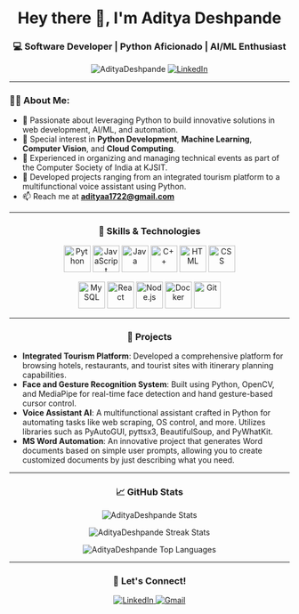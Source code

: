 <h1 align="center">Hey there 👋, I'm Aditya Deshpande</h1>
<h3 align="center">💻 Software Developer | Python Aficionado | AI/ML Enthusiast</h3>

<p align="center">
  <img src="https://komarev.com/ghpvc/?username=AdityaDeshpande&label=Profile%20views&color=0e75b6&style=flat" alt="AdityaDeshpande" />
  <a href="https://www.linkedin.com/feed/?trk=guest_homepage-basic_google-one-tap-submit" target="_blank">
    <img src="https://img.shields.io/badge/LinkedIn-AdityaDeshpande-blue?style=flat-square&logo=linkedin" alt="LinkedIn"/>
  </a>
</p>

---

### 👨‍💻 About Me:
- 🔭 Passionate about leveraging Python to build innovative solutions in web development, AI/ML, and automation.
- 🧠 Special interest in **Python Development**, **Machine Learning**, **Computer Vision**, and **Cloud Computing**.
- 💬 Experienced in organizing and managing technical events as part of the Computer Society of India at KJSIT.
- 🚀 Developed projects ranging from an integrated tourism platform to a multifunctional voice assistant using Python.
- 📫 Reach me at **adityaa1722@gmail.com**

---

<h3 align="center">🚀 Skills & Technologies</h3>

<p align="center">
  <!-- Most used language: Python -->
  <img src="https://img.icons8.com/color/48/000000/python.png" alt="Python" width="48" height="48"/>
  <img src="https://img.icons8.com/color/48/000000/javascript.png" alt="JavaScript" width="48" height="48"/>
  <img src="https://img.icons8.com/color/48/000000/java-coffee-cup-logo.png" alt="Java" width="48" height="48"/>
  <img src="https://img.icons8.com/color/48/000000/c-plus-plus-logo.png" alt="C++" width="48" height="48"/>
  <img src="https://img.icons8.com/color/48/000000/html-5.png" alt="HTML" width="48" height="48"/>
  <img src="https://img.icons8.com/color/48/000000/css3.png" alt="CSS" width="48" height="48"/>
</p>

<p align="center">
  <!-- Additional Tools & Frameworks -->
  <img src="https://img.icons8.com/ios-filled/50/000000/mysql-logo.png" alt="MySQL" width="48" height="48"/>
  <img src="https://img.icons8.com/color/48/000000/react-native.png" alt="React" width="48" height="48"/>
  <img src="https://img.icons8.com/color/48/000000/nodejs.png" alt="Node.js" width="48" height="48"/>
  <img src="https://img.icons8.com/color/48/000000/docker.png" alt="Docker" width="48" height="48"/>
  <img src="https://img.icons8.com/color/48/000000/git.png" alt="Git" width="48" height="48"/>
</p>

---

<h3 align="center">📂 Projects</h3>

- **Integrated Tourism Platform**: Developed a comprehensive platform for browsing hotels, restaurants, and tourist sites with itinerary planning capabilities.
- **Face and Gesture Recognition System**: Built using Python, OpenCV, and MediaPipe for real-time face detection and hand gesture-based cursor control.
- **Voice Assistant AI**: A multifunctional assistant crafted in Python for automating tasks like web scraping, OS control, and more. Utilizes libraries such as PyAutoGUI, pyttsx3, BeautifulSoup, and PyWhatKit.
- **MS Word Automation**: An innovative project that generates Word documents based on simple user prompts, allowing you to create customized documents by just describing what you need.

---

<h3 align="center">📈 GitHub Stats</h3>
<p align="center">
  <img src="https://github-readme-stats.vercel.app/api?username=AdityaDeshpande&show_icons=true&theme=tokyonight" alt="AdityaDeshpande Stats" />
</p>

<p align="center">
  <img src="https://github-readme-streak-stats.herokuapp.com/?user=AdityaDeshpande&theme=tokyonight" alt="AdityaDeshpande Streak Stats" />
</p>

<p align="center">
  <img src="https://github-readme-stats.vercel.app/api/top-langs/?username=AdityaDeshpande&layout=compact&theme=tokyonight" alt="AdityaDeshpande Top Languages" />
</p>

---

<h3 align="center">🔗 Let's Connect!</h3>
<p align="center">
  <a href="https://www.linkedin.com/feed/?trk=guest_homepage-basic_google-one-tap-submit" target="_blank">
    <img src="https://img.icons8.com/color/48/000000/linkedin.png" alt="LinkedIn" />
  </a>
  <a href="mailto:adityaa1722@gmail.com">
    <img src="https://img.icons8.com/color/48/000000/gmail.png" alt="Gmail" />
  </a>
</p>

